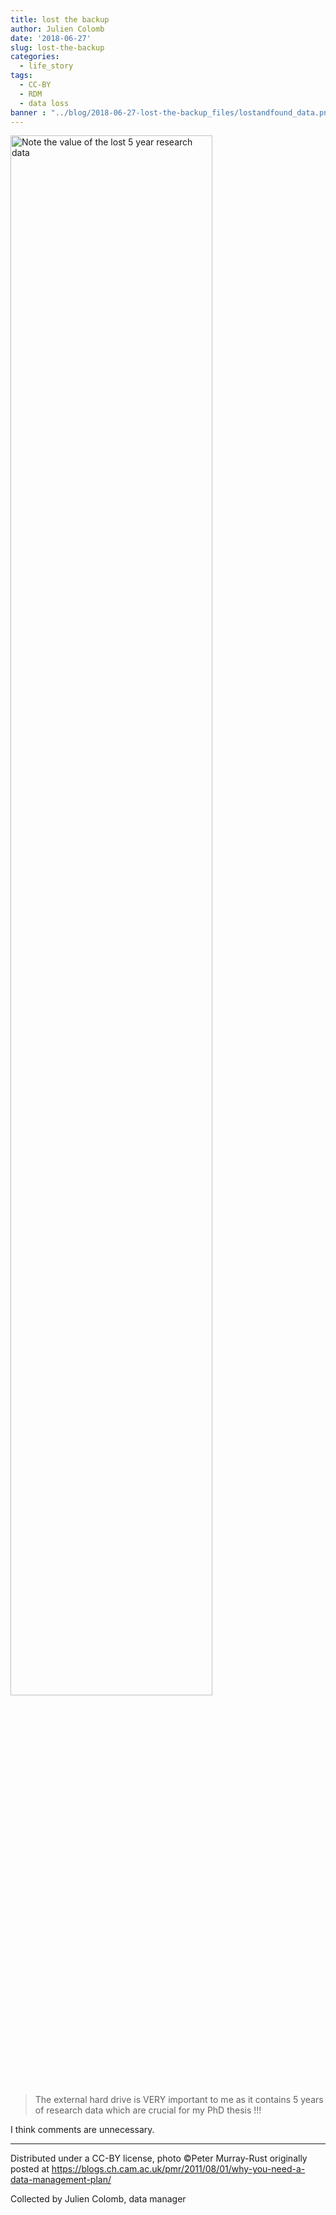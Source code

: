 ```yaml
---
title: lost the backup
author: Julien Colomb
date: '2018-06-27'
slug: lost-the-backup
categories:
  - life_story
tags:
  - CC-BY
  - RDM
  - data loss
banner : "../blog/2018-06-27-lost-the-backup_files/lostandfound_data.png"  
---
```


<img src="/blog/2018-06-27-lost-the-backup_files/lostandfound_data.png" alt="Note the value of the lost 5 year research data" width="80%"/>

>The external hard drive is VERY important to me as it contains 5 years of research data which are crucial for my PhD thesis !!!

I think comments are unnecessary.

---

Distributed under a CC-BY license, photo ©Peter Murray-Rust
originally posted at https://blogs.ch.cam.ac.uk/pmr/2011/08/01/why-you-need-a-data-management-plan/

Collected by Julien Colomb,
data manager
